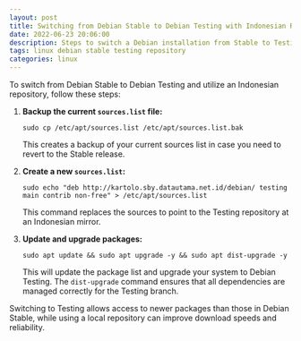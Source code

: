 ```yaml
---
layout: post
title: Switching from Debian Stable to Debian Testing with Indonesian Repository
date: 2022-06-23 20:06:00
description: Steps to switch a Debian installation from Stable to Testing using a local Indonesian repository.
tags: linux debian stable testing repository
categories: linux
---
```


To switch from Debian Stable to Debian Testing and utilize an Indonesian repository, follow these steps:

1. **Backup the current `sources.list` file:**
   ```
   sudo cp /etc/apt/sources.list /etc/apt/sources.list.bak
   ```
   This creates a backup of your current sources list in case you need to revert to the Stable release.

2. **Create a new `sources.list`:**
   ```
   sudo echo "deb http://kartolo.sby.datautama.net.id/debian/ testing main contrib non-free" > /etc/apt/sources.list
   ```
   This command replaces the sources to point to the Testing repository at an Indonesian mirror.

3. **Update and upgrade packages:**
   ```
   sudo apt update && sudo apt upgrade -y && sudo apt dist-upgrade -y
   ```
   This will update the package list and upgrade your system to Debian Testing. The `dist-upgrade` command ensures that all dependencies are managed correctly for the Testing branch.

Switching to Testing allows access to newer packages than those in Debian Stable, while using a local repository can improve download speeds and reliability.